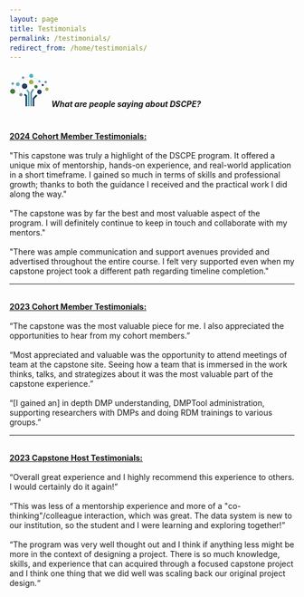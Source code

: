 ```yaml
---
layout: page
title: Testimonials
permalink: /testimonials/
redirect_from: /home/testimonials/
---
```

##### <img src="/images/logos/DSCPElogo2.png"> <b>What are people saying about DSCPE?</b>

<br>
<b> <ins>2024 Cohort Member Testimonials: </ins> </b>
<br>
<br>
"This capstone was truly a highlight of the DSCPE program. It offered a unique mix of mentorship, hands-on experience, and real-world application in a short timeframe. I gained so much in terms of skills and professional growth; thanks to both the guidance I received and the practical work I did along the way."
<br>
<br>
"The capstone was by far the best and most valuable aspect of the program. I will definitely continue to keep in touch and collaborate with my mentors."
<br>
<br>
"There was ample communication and support avenues provided and advertised throughout the entire course. I felt very supported even when my capstone project took a different path regarding timeline completion."
<br>

----

<br>
<b> <ins> 2023 Cohort Member Testimonials: </ins></b>
<br>
<br>
“The capstone was the most valuable piece for me. I also appreciated the opportunities to hear from my cohort members.”
<br>
<br>
“Most appreciated and valuable was the opportunity to attend meetings of team at the capstone site. Seeing how a team that is immersed in the work thinks, talks, and strategizes about it was the most valuable part of the capstone experience.”
<br>
<br>
“[I gained an] in depth DMP understanding, DMPTool administration, supporting researchers with DMPs and doing RDM trainings to various groups.”
<br>

----

<br>
<b> <ins>2023 Capstone Host Testimonials: </ins></b>
<br>
<br>
 “Overall great experience and I highly recommend this experience to others. I would certainly do it again!”
<br>
<br>
“This was less of a mentorship experience and more of a "co-thinking"/colleague interaction, which was great. The data system is new to our institution, so the student and I were learning and exploring together!”
<br>
<br>
“The program was very well thought out and I think if anything less might be more in the context of designing a project. There is so much knowledge, skills, and experience that can acquired through a focused capstone project and I think one thing that we did well was scaling back our original project design.“
 
